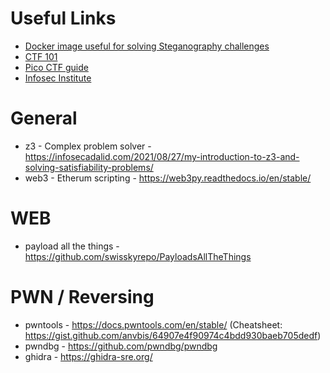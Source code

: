 # Useful Links

 - [Docker image useful for solving Steganography challenges ](https://hub.docker.com/r/dominicbreuker/stego-toolkit)
 - [CTF 101](https://ctf101.org/)
 - [Pico CTF guide](https://picoctf.org/resources)
 - [Infosec Institute](https://resources.infosecinstitute.com/topic/tools-of-trade-and-resources-to-prepare-in-a-hacker-ctf-competition-or-challenge/)

# General
* z3 - Complex problem solver - https://infosecadalid.com/2021/08/27/my-introduction-to-z3-and-solving-satisfiability-problems/
* web3 - Etherum scripting - https://web3py.readthedocs.io/en/stable/

# WEB
* payload all the things - https://github.com/swisskyrepo/PayloadsAllTheThings

# PWN / Reversing
* pwntools - https://docs.pwntools.com/en/stable/ (Cheatsheet: https://gist.github.com/anvbis/64907e4f90974c4bdd930baeb705dedf)
* pwndbg   - https://github.com/pwndbg/pwndbg
* ghidra   - https://ghidra-sre.org/

